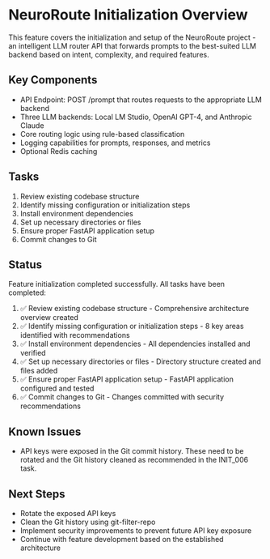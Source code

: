 # NeuroRoute Initialization Overview

This feature covers the initialization and setup of the NeuroRoute project - an intelligent LLM router API that forwards prompts to the best-suited LLM backend based on intent, complexity, and required features.

## Key Components

- API Endpoint: POST /prompt that routes requests to the appropriate LLM backend
- Three LLM backends: Local LM Studio, OpenAI GPT-4, and Anthropic Claude
- Core routing logic using rule-based classification
- Logging capabilities for prompts, responses, and metrics
- Optional Redis caching

## Tasks

1. Review existing codebase structure
2. Identify missing configuration or initialization steps
3. Install environment dependencies
4. Set up necessary directories or files
5. Ensure proper FastAPI application setup
6. Commit changes to Git

## Status

Feature initialization completed successfully. All tasks have been completed:

1. ✅ Review existing codebase structure - Comprehensive architecture overview created
2. ✅ Identify missing configuration or initialization steps - 8 key areas identified with recommendations
3. ✅ Install environment dependencies - All dependencies installed and verified
4. ✅ Set up necessary directories or files - Directory structure created and files added
5. ✅ Ensure proper FastAPI application setup - FastAPI application configured and tested
6. ✅ Commit changes to Git - Changes committed with security recommendations

## Known Issues

- API keys were exposed in the Git commit history. These need to be rotated and the Git history cleaned as recommended in the INIT_006 task.

## Next Steps

- Rotate the exposed API keys
- Clean the Git history using git-filter-repo
- Implement security improvements to prevent future API key exposure
- Continue with feature development based on the established architecture